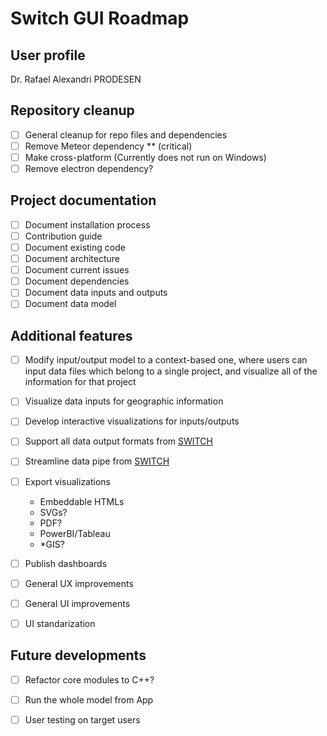 # Switch GUI Roadmap

## User profile

Dr. Rafael Alexandri
PRODESEN

## Repository cleanup

- [ ] General cleanup for repo files and dependencies
- [ ] Remove Meteor dependency ** (critical)
- [ ] Make cross-platform (Currently does not run on Windows)
- [ ] Remove electron dependency?

## Project documentation

- [ ] Document installation process
- [ ] Contribution guide
- [ ] Document existing code
- [ ] Document architecture
- [ ] Document current issues
- [ ] Document dependencies
- [ ] Document data inputs and outputs
- [ ] Document data model

## Additional features

- [ ] Modify input/output model to a context-based one, where users can input data files which belong to a single project, and visualize all of the information for that project
- [ ] Visualize data inputs for geographic information
- [ ] Develop interactive visualizations for inputs/outputs

- [ ] Support all data output formats from [SWITCH](https://github.com/switch-model/switch)
- [ ] Streamline data pipe from [SWITCH](https://github.com/switch-model/switch)
- [ ] Export visualizations
	- Embeddable HTMLs
	- SVGs?
	- PDF?
	- PowerBI/Tableau
	- *GIS?
- [ ] Publish dashboards



- [ ] General UX improvements
- [ ] General UI improvements
- [ ] UI standarization

## Future developments

- [ ] Refactor core modules to C++? 
- [ ] Run the whole model from App
- [ ] User testing on target users

